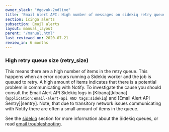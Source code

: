 ```yaml
---
owner_slack: "#govuk-2ndline"
title: 'Email Alert API: High number of messages on sidekiq retry queue'
section: Icinga alerts
subsection: Email alerts
layout: manual_layout
parent: "/manual.html"
last_reviewed_on: 2020-07-21
review_in: 6 months
---
```


### High retry queue size (retry_size)

This means there are a high number of items in the retry queue. This happens
when an error occurs running a Sidekiq worker and the job is queued to retry.
A high amount of items indicates that there is a potential problem in
communicating with Notify. To investigate the cause you should consult the
Email Alert API Sidekiq logs in [Kibana][kibana]
(`application:email-alert-api AND tags:sidekiq`) and
[Email Alert API Sentry][sentry]. Note, that due to transitory network issues
communicating with Notify there are often a small amount of items in the queue.

See the [sidekiq][sidekiq] section for more information about the Sidekiq queues,
or read [email troubleshooting].

[email troubleshooting]: /manual/email-troubleshooting.html
[sidekiq]: /manual/sidekiq.html
